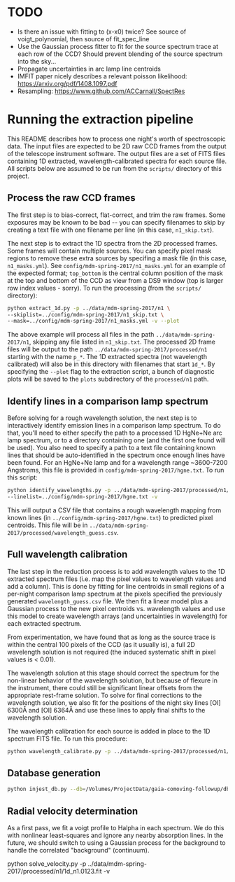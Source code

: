 TODO
====

* Is there an issue with fitting to (x-x0) twice? See source of
  voigt_polynomial, then source of fit_spec_line
* Use the Gaussian process fitter to fit for the source spectrum trace at each
  row of the CCD? Should prevent blending of the source spectrum into the sky...
* Propagate uncertainties in arc lamp line centroids
* IMFIT paper nicely describes a relevant poisson likelihood:
  https://arxiv.org/pdf/1408.1097.pdf
* Resampling: https://www.github.com/ACCarnall/SpectRes

Running the extraction pipeline
===============================

This README describes how to process one night's worth of spectroscopic data.
The input files are expected to be 2D raw CCD frames from the output of the
telescope instrument software. The output files are a set of FITS files
containing 1D extracted, wavelength-calibrated spectra for each source file.
All scripts below are assumed to be run from the `scripts/` directory of this
project.

Process the raw CCD frames
--------------------------

The first step is to bias-correct, flat-correct, and trim the raw frames. Some
exposures may be known to be bad -- you can specify filenames to skip by
creating a text file with one filename per line (in this case, ``n1_skip.txt``).

The next step is to extract the 1D spectra from the 2D processed frames. Some
frames will contain multiple sources. You can specify pixel mask regions to
remove these extra sources by specifing a mask file (in this case,
``n1_masks.yml``). See ``config/mdm-spring-2017/n1_masks.yml`` for an example of
the expected format; ``top_bottom`` is the central column position of the mask
at the top and bottom of the CCD as view from a DS9 window (top is larger row
index values - sorry). To run the processing (from the `scripts/` directory):

```bash
python extract_1d.py -p ../data/mdm-spring-2017/n1 \
--skiplist=../config/mdm-spring-2017/n1_skip.txt \
--mask=../config/mdm-spring-2017/n1_masks.yml -v --plot
```

The above example will process all files in the path
``../data/mdm-spring-2017/n1``, skipping any file listed in ``n1_skip.txt``. The
processed 2D frame files will be output to the path
``../data/mdm-spring-2017/processed/n1`` starting with the name ``p_*``. The 1D
extracted spectra (not wavelength calibrated) will also be in this directory
with filenames that start ``1d_*``. By specifying the ``--plot`` flag to the
extraction script, a bunch of diagnostic plots will be saved to the ``plots``
subdirectory of the ``processed/n1`` path.

Identify lines in a comparison lamp spectrum
--------------------------------------------

Before solving for a rough wavelength solution, the next step is to
interactively identify emission lines in a comparison lamp spectrum. To do that,
you'll need to either specify the path to a processed 1D HgNe+Ne arc lamp
spectrum, or to a directory containing one (and the first one found will be
used). You also need to specify a path to a text file containing known lines
that should be auto-identified in the spectrum once enough lines have been
found. For an HgNe+Ne lamp and for a wavelength range ~3600-7200 Angstroms, this
file is provided in ``config/mdm-spring-2017/hgne.txt``. To run this script:

```bash
python identify_wavelengths.py -p ../data/mdm-spring-2017/processed/n1/ \
--linelist=../config/mdm-spring-2017/hgne.txt -v
```

This will output a CSV file that contains a rough wavelength mapping from known
lines (in ``../config/mdm-spring-2017/hgne.txt``) to predicted pixel centroids.
This file will be in ``../data/mdm-spring-2017/processed/wavelength_guess.csv``.

Full wavelength calibration
---------------------------

The last step in the reduction process is to add wavelength values to the 1D
extracted spectrum files (i.e. map the pixel values to wavelength values and add
a column). This is done by fitting for line centroids in small regions of a
per-night comparison lamp spectrum at the pixels specified the previously
generated ``wavelength_guess.csv`` file. We then fit a linear model plus a
Gaussian process to the new pixel centroids vs. wavelength values and use this
model to create wavelength arrays (and uncertainties in wavelength) for each
extracted spectrum.

From experimentation, we have found that as long as the source trace is within
the central 100 pixels of the CCD (as it usually is), a full 2D wavelength
solution is not required (the induced systematic shift in pixel values is <
0.01).

The wavelength solution at this stage should correct the spectrum for the
non-linear behavior of the wavelength solution, but because of flexure in the
instrument, there could still be significant linear offsets from the appropriate
rest-frame solution. To solve for final corrections to the wavelength solution,
we also fit for the positions of the night sky lines [OI] 6300Å and [OI] 6364Å
and use these lines to apply final shifts to the wavelength solution.

The wavelength calibration for each source is added in place to the 1D spectrum
FITS file. To run this procedure:

```bash
python wavelength_calibrate.py -p ../data/mdm-spring-2017/processed/n1/ -v
```

Database generation
-------------------

```bash
python injest_db.py --db=/Volumes/ProjectData/gaia-comoving-followup/db.sqlite --run=/Volumes/ProjectData/gaia-comoving-followup/mdm-spring-2017/ -v
```


Radial velocity determination
-----------------------------

As a first pass, we fit a voigt profile to Halpha in each spectrum. We do this
with nonlinear least-squares and ignore any nearby absorption lines. In the
future, we should switch to using a Gaussian process for the background to
handle the correlated "background" (continuum).

python solve_velocity.py -p ../data/mdm-spring-2017/processed/n1/1d_n1.0123.fit -v
